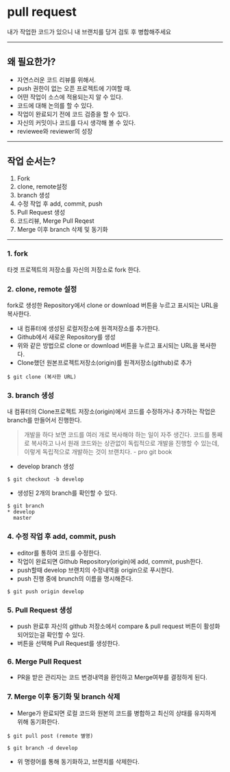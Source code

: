# pull request
내가 작업한 코드가 있으니 내 브랜치를 당겨 검토 후 병합해주세요

---

## 왜 필요한가?

- 자연스러운 코드 리뷰를 위해서.
- push 권한이 없는 오픈 프로젝트에 기여할 때.
- 어떤 작업이 소스에 적용되는지 알 수 있다.
- 코드에 대해 논의를 할 수 있다.
- 작업이 완료되기 전에 코드 검증을 할 수 있다.
- 자신의 커밋이나 코드를 다시 생각해 볼 수 있다.
- reviewee와 reviewer의 성장
---

## 작업 순서는?

1. Fork
2. clone, remote설정
3. branch 생성
4. 수정 작업 후 add, commit, push
5. Pull Request 생성
6. 코드리뷰, Merge Pull Reqest
7. Merge 이후 branch 삭제 및 동기화

---

### 1. fork

타겟 프로젝트의 저장소를 자신의 저장소로 fork 한다.

### 2. clone, remote 설정

fork로 생성한 Repository에서 clone or download 버튼을 누르고 표시되는 URL을 복사한다.

- 내 컴퓨터에 생성된 로컬저장소에 원격저장소를 추가한다.
- Github에서 새로운 Repository를 생성
- 위와 같은 방법으로  clone or download 버튼을 누르고 표시되는 URL을 복사한다.
- Clone했던 원본프로젝트저장소(origin)를 원격저장소(github)로 추가

```
$ git clone (복사한 URL)
```

### 3. branch 생성

내 컴퓨터의 Clone프로젝트 저장소(origin)에서 코드를 수정하거나 추가하는 작업은 branch를 만들어서 진행한다.

> 개발을 하다 보면 코드를 여러 개로 복사해야 하는 일이 자주 생긴다. 코드를 통째로 복사하고 나서 원래 코드와는 상관없이 독립적으로 개발을 진행할 수 있는데, 이렇게 독립적으로 개발하는 것이 브랜치다. - pro git book

- develop branch 생성

```
$ git checkout -b develop
```

- 생성된 2개의 branch를 확인할 수 있다.

```
$ git branch
* develop
  master
```

### 4. 수정 작업 후 add, commit, push

- editor를 통하여 코드를 수정한다.
- 작업이 완료되면 Github Repository(origin)에 add, commit, push한다.
- push할때 develop 브랜치의 수정내역을 origin으로 푸시한다.
- push 진행 중에 brunch의 이름을 명시해준다.

```
$ git push origin develop
```

### 5. Pull Request 생성

- push 완료후 자신의 github 저장소에서 compare & pull request 버튼이 활성화 되어있는걸 확인할 수 있다.
- 버튼을 선택해 Pull Request를 생성한다.

### 6. Merge Pull Request

- PR을 받은 관리자는 코드 변경내역을 환인하고 Merge여부를 결정하게 된다.

### 7. Merge 이후 동기화 및 branch 삭제

- Merge가 완료되면 로컬 코드와 원본의 코드를 병합하고 최신의 상태를 유지하게 위해 동기화한다.

```
$ git pull post (remote 별명)
```

```
$ git branch -d develop
```

- 위 명령어를 통해 동기화하고, 브랜치를 삭제한다.

